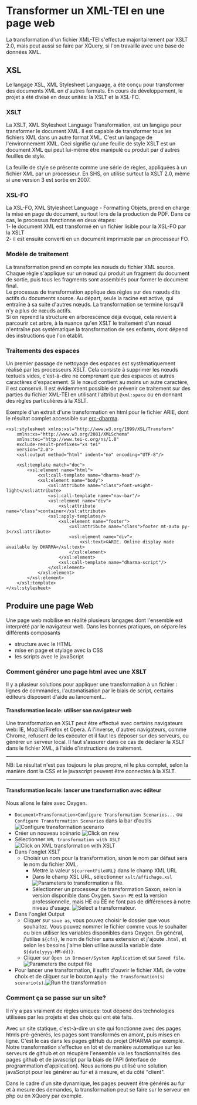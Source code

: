 # Transformer un XML-TEI en une page web

La transformation d'un fichier XML-TEI s'effectue majoritairement par XSLT 2.0, mais peut aussi se faire par XQuery, si l'on travaille avec une base de données XML.

## XSL
Le langage XSL, XML Stylesheet Language, a été conçu pour transformer des documents XML en d'autres formats. En cours de développement, le projet a été divisé en deux unités: la XSLT et la XSL-FO.  

### XSLT
La XSLT, XML Stylesheet Language Transformation, est un langage pour transformer le document XML. Il est capable de transformer tous les fichiers XML dans un autre format XML.
C'est un langage de l'environnement  XML. Ceci signifie qu'une feuille de style XSLT est un document XML qui peut lui-même être manipulé ou produit par d'autres feuilles de style.

La feuille de style se présente comme une série de règles, appliquées à un fichier XML par un processeur.
En SHS, on utilise surtout la XSLT 2.0, même si une version 3 est sortie en 2007.

### XSL-FO
La XSL-FO, XML Stylesheet Language - Formatting Objets, prend en charge la mise en page du document, surtout lors de la production de PDF. Dans ce cas, le processus fonctionne en deux étapes:   
  1- le document XML est transformé en un fichier lisible pour la XSL-FO par la XSLT  
  2- il est ensuite converti en un document imprimable par un processeur FO.

### Modèle de traitement
La transformation prend en compte les nœuds du fichier XML source. Chaque règle s'applique sur un nœud qui produit un fragment du document de sortie, puis tous les fragments sont assemblés pour former le document final.  
Le processus de transformation applique des règles sur des nœuds dits actifs du documents source. Au départ, seule la racine est active, qui entraîne à sa suite d'autres nœuds. La transformation se termine lorsqu'il n'y a plus de nœuds actifs.  
Si on reprend la structure en arborescence déjà évoqué, cela revient à parcourir cet arbre, à la nuance qu'en XSLT le traitement d'un nœud n'entraîne pas systématique la transformation de ses enfants, dont dépend des instructions que l'on établit.   

### Traitements des espaces
Un premier passage de nettoyage des espaces est systèmatiquement réalisé par les processeurs XSLT. Cela consiste à supprimer les nœuds textuels vides, c'est-à-dire ne comprenant que des espaces et autres caractères d'espacement. Si le nœud contient au moins un autre caractère, il est conservé. Il est évidemment possible de prévenir ce traitement sur des parties du fichier XML-TEI en utilisant l'attribut `@xml:space` ou en donnant des règles particulières à la XSLT.

Exemple d'un extrait d'une transformation en html pour le fichier ARIE, dont le résultat complet accessible sur [erc-dharma](https://erc-dharma.github.io/arie/).
```
<xsl:stylesheet xmlns:xsl="http://www.w3.org/1999/XSL/Transform"
    xmlns:xs="http://www.w3.org/2001/XMLSchema"
    xmlns:tei="http://www.tei-c.org/ns/1.0"
    exclude-result-prefixes="xs tei"
    version="2.0">
    <xsl:output method="html" indent="no" encoding="UTF-8"/>

    <xsl:template match="doc">
        <xsl:element name="html">
            <xsl:call-template name="dharma-head"/>
            <xsl:element name="body">
                <xsl:attribute name="class">font-weight-light</xsl:attribute>
                <xsl:call-template name="nav-bar"/>
                <xsl:element name="div">
                    <xsl:attribute name="class">container</xsl:attribute>
                <xsl:apply-templates/>
                    <xsl:element name="footer">
                        <xsl:attribute name="class">footer mt-auto py-3</xsl:attribute>
                        <xsl:element name="div">
                            <xsl:text>©ARIE. Online display made available by DHARMA</xsl:text>
                        </xsl:element>
                    </xsl:element>
                    <xsl:call-template name="dharma-script"/>            
                </xsl:element>  
            </xsl:element>
        </xsl:element>
    </xsl:template>
</xsl:stylesheet>
```    
## Produire une page Web
Une page web mobilise en réalité plusieurs langages dont l'ensemble est interprété par le navigateur web. Dans les bonnes pratiques, on sépare les différents composants
- structure avec le HTML
- mise en page et stylage avec la CSS  
- les scripts avec le javaScript

### Comment générer une page html avec une XSLT
Il y a plusieur solutions pour appliquer une transformation à un fichier : lignes de commandes, l'automatisation par le biais de script, certains éditeurs disposent d'aide au lancement...

#### Transformation locale: utiliser son navigateur web
Une transformation en XSLT peut être effectué avec certains navigateurs web: IE, Mozilla/Firefox et Opera. A l'inverse, d'autres navigateurs, comme Chrome, refusent de les exécuter et il faut les déposer sur des serveurs, ou générer un serveur local.
Il faut s'assurer dans ce cas de déclarer la XSLT dans le fichier XML, à l'aide d'instructions de traitement.

* * *
NB: Le résultat n'est pas toujours le plus propre, ni le plus complet, selon la manière dont la CSS et le javascript peuvent être connectés à la XSLT.
* * *  

#### Transformation locale: lancer une transformation avec éditeur
Nous allons le faire avec Oxygen.
- `Document>Transformation>Configure Transformation Scenarios...` ou `Configure Transformation Scenarios` dans la bar d'outils
![Configure transformation scenario](/assets/images/transformationScenario01.png)
- Créer un nouveau scénario ![Click on new](/assets/images/transformationScenario02.png)
- Sélectionner `XML transformation with XSLT`![Click on XML transformation with XSLT](/assets/images/transformationScenario03.png)
- Dans l'onglet XSLT
  - Choisir un nom pour la transformation, sinon le nom par défaut sera le nom du fichier XML.
    - Mettre la valeur `${currentFileURL}` dans le champ XML URL
    - Dans le champ XSL URL, sélectionner `xslt/affichage.xsl` ![Parameters to transformation a file](/assets/images/transformationScenario04.png).
    - Sélectionner un processeur de transformation Saxon, selon la version disponible dans Oxygen. `Saxon-PE` est la version professionnelle, mais HE ou EE ne font pas de différences à notre niveau d'usage. ![Select a transformateur](/assets/images/transformationScenario04.png).
- Dans l'onglet Output
    - Cliquer sur `save as`, vous pouvez choisir le dossier que vous souhaitez. Vous pouvez nommer le fichier comme vous le souhaiter ou bien utiliser les variables disponibles dans Oxygen. En général, j'utilise `${cfn}`, le nom de fichier sans extension et j'ajoute `.html`, et selon les besoins j'aime bien utilise aussi la variable date `${date(yyyy-MM-dd)}`.
    - Cliquer sur `Òpen in Browser/System Application` et sur `Saved file`. ![Parameters the output file](/assets/images/transformationScenario06.png)
- Pour lancer une transformation, il suffit d'ouvrir le fichier XML de votre choix  et de cliquer sur le bouton `Apply the Transformation(s) scenario(s)`.![Run the transformation](/assets/images/transformationScenario07.png)

### Comment ça se passe sur un site?
Il n'y a pas vraiment de règles uniques: tout dépend des technologies utilisées par les projets et des choix qui ont été faits.

Avec un site statique, c'est-à-dire un site qui fonctionne avec des pages htmls pré-générés, les pages sont transformés en amont, puis mises en ligne. C'est le cas dans les pages gitHub du projet DHARMA par exemple. Notre transformation s'effectue en lot et de manière automatique sur les serveurs de github et on récupère l'ensemble via les fonctionnalités des pages github et de javascript par la biais de l'API (interface de programmation d'application). Nous aurions pu utilisé une solution javaScript pour les générer au fur et à mesure, et du côté "client".  

Dans le cadre d'un site dynamique, les pages peuvent être générés au fur et à mesure des demandes, la transformation peut se faire sur le serveur en php ou en XQuery par exemple.
